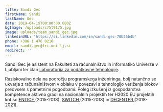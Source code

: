 ```yaml
---
title: Sandi Gec
firstName: Sandi
lastName: Gec
date: 2019-04-19T00:00:00.000Z
bgImage: /uploads/c75t9175.jpg
image: uploads/team_sandi_gec.jpg
linkedinURL: 'https://si.linkedin.com/in/sandi-gec-70b26b4b'
phone: +386 1 476 8216
email: sandi.gec@fri.uni-lj.si
redirect: ''
---
```

Sandi Gec je asistent na Fakulteti za računalništvo in informatiko Univerze v Ljubljani ter član [Laboratorija za podatkovne tehnologije](https://www.fri.uni-lj.si/sl/laboratorij/lpt). 

Raziskovalno dela na področju programskega inženiringa, bolj natančno se ukvarja z računalništvom v oblaku v povezavi s tehnologijo veriženja blokov predvsem s pametnimi pogodbami. Poleg izkušenj iz gospodarstva kompetence aktivno gradi na nacionalnih projektih ter H2020 EU projektih kot so [ENTICE ](http://www.entice-project.eu/)(2015-2018), [SWITCH ](http://www.switchproject.eu/)(2015-2018) in [DECENTER ](https://www.decenter-project.eu/)(2018-2021).

